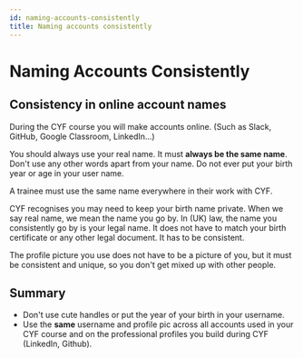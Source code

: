 ```yaml
---
id: naming-accounts-consistently
title: Naming accounts consistently
---
```


# Naming Accounts Consistently

## Consistency in online account names

During the CYF course you will make accounts online. \(Such as Slack, GitHub, Google Classroom, LinkedIn...\)

You should always use your real name. It must **always be the same name**. Don't use any other words apart from your name. Do not ever put your birth year or age in your user name.

A trainee must use the same name everywhere in their work with CYF.

CYF recognises you may need to keep your birth name private.  When we say real name, we mean the name you go by. In \(UK\) law, the name you consistently go by is your legal name. It does not have to match your birth certificate or any other legal document. It has to be consistent.

The profile picture you use does not have to be a picture of you, but it must be consistent and unique, so you don't get mixed up with other people.

## Summary

* Don't use cute handles or put the year of your birth in your username.
* Use the **same** username and profile pic across all accounts used in your CYF course and on the professional profiles you build during CYF \(LinkedIn, Github\).

